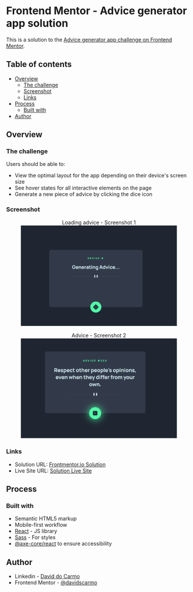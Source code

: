 # Frontend Mentor - Advice generator app solution

This is a solution to the [Advice generator app challenge on Frontend Mentor](https://www.frontendmentor.io/challenges/advice-generator-app-QdUG-13db).

## Table of contents

- [Overview](#overview)
  - [The challenge](#the-challenge)
  - [Screenshot](#screenshot)
  - [Links](#links)
- [Process](#my-process)
  - [Built with](#built-with)
- [Author](#author)

## Overview

### The challenge

Users should be able to:

- View the optimal layout for the app depending on their device's screen size
- See hover states for all interactive elements on the page
- Generate a new piece of advice by clicking the dice icon

### Screenshot

<figure>
  <figcaption style="text-align:center;">Loading advice - Screenshot 1</figcaption>
  <img src="./readme/screenshot_1.png" alt="Generating advice... - Screenshot 1">
</figure>

<figure>
  <figcaption style="text-align:center;">Advice - Screenshot 2</figcaption>
  <img src="./readme/screenshot_2.png" alt="Advice: Respect other people's opinions, even when they differ from your own - Screenshot 2">
</figure>

### Links

- Solution URL: [Frontmentor.io Solution](https://www.frontendmentor.io/solutions/advice-generator-app-X_DZvgLbby)
- Live Site URL: [Solution Live Site](https://advice-generator-app-amber.vercel.app/)

## Process

### Built with

- Semantic HTML5 markup
- Mobile-first workflow
- [React](https://reactjs.org/) - JS library
- [Sass](https://sass-lang.com/) - For styles
- [@axe-core/react](https://www.npmjs.com/package/@axe-core/react) to ensure accessibility

## Author

- Linkedin - [David do Carmo](https://www.linkedin.com/in/davidscarmo/)
- Frontend Mentor - [@davidscarmo](https://www.frontendmentor.io/profile/davidscarmo)
